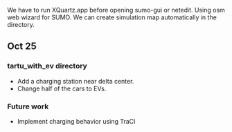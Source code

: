 We have to run XQuartz.app before opening sumo-gui or netedit.
Using osm web wizard for SUMO. We can create simulation map automatically in the directory.

## Oct 25
### tartu_with_ev directory
* Add a charging station near delta center.
* Change half of the cars to EVs.

### Future work
 * Implement charging behavior using TraCI
